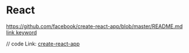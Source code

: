 # React
https://github.com/facebook/create-react-app/blob/master/README.md
[link keyword][id]

[id]: URL "Optional Title here"

// code
Link: [create-react-app][create-react-app]

[create-react-app]: https://github.com/facebook/create-react-app/blob/master/README.md "Go create-react-app"
